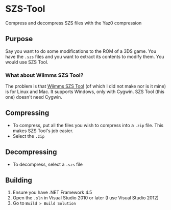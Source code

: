 # SZS-Tool
Compress and decompress SZS files with the Yaz0 compression

## Purpose
Say you want to do some modifications to the ROM of a 3DS game. You have the `.szs` files and you want to extract its contents to modify them. You would use SZS Tool.

### What about Wiimms SZS Tool?
The problem is that [Wiimms SZS Tool](https://szs.wiimm.de/wszst/) (of which I did not make nor is it mine) is for Linux and Mac. It supports Windows, only with Cygwin. SZS Tool (this one) doesn't need Cygwin.

## Compressing
- To compress, put all the files you wish to compress into a `.zip` file. This makes SZS Tool's job easier.
- Select the `.zip`

## Decompressing
- To decompress, select a `.szs` file

## Building
1. Ensure you have .NET Framework 4.5
2. Open the `.sln` in Visual Studio 2010 or later (I use Visual Studio 2012)
3. Go to `Build > Build Solution`
